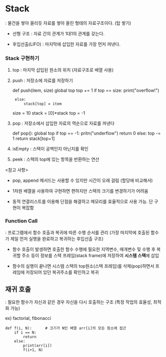 # Stack

: 물건을 쌓아 올리듯 자료를 쌓아 올린 형태의 자료구조이다. (탑 쌓기)

- 선형 구조 : 자료 간의 관계가 1대1의 관계를 갖는다.
  
- 후입선출(LIFO) : 마지막에 삽입한 자료를 가장 먼저 꺼낸다.

### Stack 구현하기
1. top : 마지막 삽입된 원소의 위치 (자료구조로 배열 사용)

2. push : 저장소에 자료를 저장하기


    def push(item, size)
        global top
        top += 1
        if top == size:
            print("overflow!")   

        else:
            stack[top] = item

    size = 10
    stack = [0]*stack
    top = -1
   
3. pop : 저장소에서 삽입한 자료의 역순으로 자료를 꺼낸다


    def pop():
        global top
        if top == -1:
            pritn("underflow")
            return 0
        else:
            top -= 1
            return stack[top+1]

4. isEmpty : 스택이 공백인지 아닌지를 확인

5. peek : 스택의 top에 있는 항목을 반환하는 연산

<참고 사항>
- pop, append 메서드는 사용할 수 있지만 시간이 오래 걸림 (할당에 비교해서)

- 1차원 배열을 사용하여 구현하면 편하지만 스택의 크기를 변경하기가 어려움

- 동적 연결리스트를 이용해 단점을 해결하고 메모리를 효율적으로 사용 가능. 단 구현이 복잡함

### Function Call

: 프로그램에서 함수 호출과 복귀에 따른 수행 순서를 관리 
(가장 마지막에 호출된 함수가 제일 먼저 실행을 완료하고 복귀하는 후입선출 구조)

- 함수 호출이 발생하면 호출한 함수 수행에 필요한 지역변수, 매개변수 및 수행 후 복귀할 
주소 등이 정보를 스택 프레임(stack frame)에 저장하여 **시스템 스택**에 삽입
  
- 함수의 실행이 끝나면 시스템 스택의 top원소(스택 프레임)를 삭제(pop)하면서 프레임에 저장되어
있던 복귀주소를 확인하고 복귀
  
## 재귀 호출

: 필요한 함수가 자신과 같은 경우 자신을 다시 호출하는 구조 (특정 작업의 효율성, 최적화 가능)

ex) factorial, fibonacci


    def f(i, N):      # 크기가 N인 배열 arr[i]의 모든 원소에 접근
        if i == N:
            return
        else:
            print(arr[i])
            f(i+1, N)
